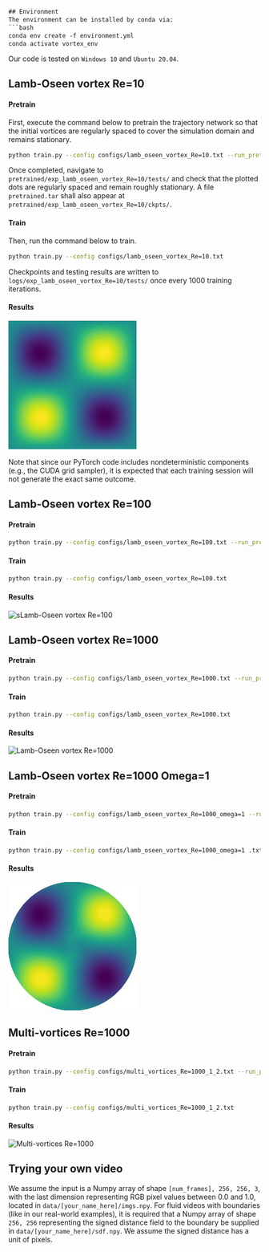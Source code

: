 ```
## Environment
The environment can be installed by conda via:
```bash
conda env create -f environment.yml
conda activate vortex_env
```

Our code is tested on `Windows 10` and `Ubuntu 20.04`.

## Lamb-Oseen vortex Re=10

#### Pretrain

First, execute the command below to pretrain the trajectory network so that the initial vortices are regularly spaced to cover the simulation domain and remains stationary.

```bash
python train.py --config configs/lamb_oseen_vortex_Re=10.txt --run_pretrain True
```

Once completed, navigate to `pretrained/exp_lamb_oseen_vortex_Re=10/tests/` and check that the plotted dots are regularly spaced and remain roughly stationary. A file `pretrained.tar` shall also appear at `pretrained/exp_lamb_oseen_vortex_Re=10/ckpts/`.

#### Train

Then, run the command below to train.

```bash
python train.py --config configs/lamb_oseen_vortex_Re=10.txt
```

Checkpoints and testing results are written to `logs/exp_lamb_oseen_vortex_Re=10/tests/` once every 1000 training iterations.

#### Results

![Lamb-Oseen vortex Re=10](gifs/lamb_oseen_vortex_Re=10.gif)

Note that since our PyTorch code includes nondeterministic components (e.g., the CUDA grid sampler), it is expected that each training session will not generate the exact same outcome.

## Lamb-Oseen vortex Re=100

#### Pretrain

```bash
python train.py --config configs/lamb_oseen_vortex_Re=100.txt --run_pretrain True
```

#### Train

```bash
python train.py --config configs/lamb_oseen_vortex_Re=100.txt
```

#### Results

![sLamb-Oseen vortex Re=100](gifs/lamb_oseen_vortex_Re=100.gif)

## Lamb-Oseen vortex Re=1000

#### Pretrain

```bash
python train.py --config configs/lamb_oseen_vortex_Re=1000.txt --run_pretrain True
```

#### Train

```bash
python train.py --config configs/lamb_oseen_vortex_Re=1000.txt
```

#### Results

![Lamb-Oseen vortex Re=1000](gifs/lamb_oseen_vortex_Re=1000.gif)

## Lamb-Oseen vortex Re=1000 Omega=1

#### Pretrain

```bash
python train.py --config configs/lamb_oseen_vortex_Re=1000_omega=1 --run_pretrain True
```

#### Train

```bash
python train.py --config configs/lamb_oseen_vortex_Re=1000_omega=1 .txt
```

#### Results

![Lamb-Oseen vortex Re=1000 Omega=1](gifs/lamb_oseen_vortex_Re=1000_omega=1.gif)

## Multi-vortices Re=1000

#### Pretrain

```bash
python train.py --config configs/multi_vortices_Re=1000_1_2.txt --run_pretrain True
```

#### Train

```bash
python train.py --config configs/multi_vortices_Re=1000_1_2.txt
```

#### Results

![Multi-vortices Re=1000](gifs/multi_vortices.gif)

## Trying your own video
We assume the input is a Numpy array of shape `[num_frames], 256, 256, 3`, with the last dimension representing RGB pixel values between 0.0 and 1.0, located in `data/[your_name_here]/imgs.npy`. For fluid videos with boundaries (like in our real-world examples), it is required that a Numpy array of shape `256, 256` representing the signed distance field to the boundary be supplied in `data/[your_name_here]/sdf.npy`. We assume the signed distance has a unit of pixels.
